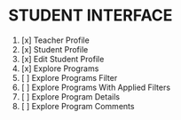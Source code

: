 # STUDENT INTERFACE
1. [x] Teacher Profile
2. [x] Student Profile
3. [x] Edit Student Profile
4. [x] Explore Programs
5. [ ] Explore Programs Filter
6. [ ] Explore Programs With Applied Filters
7. [ ] Explore Program Details
8. [ ] Explore Program Comments